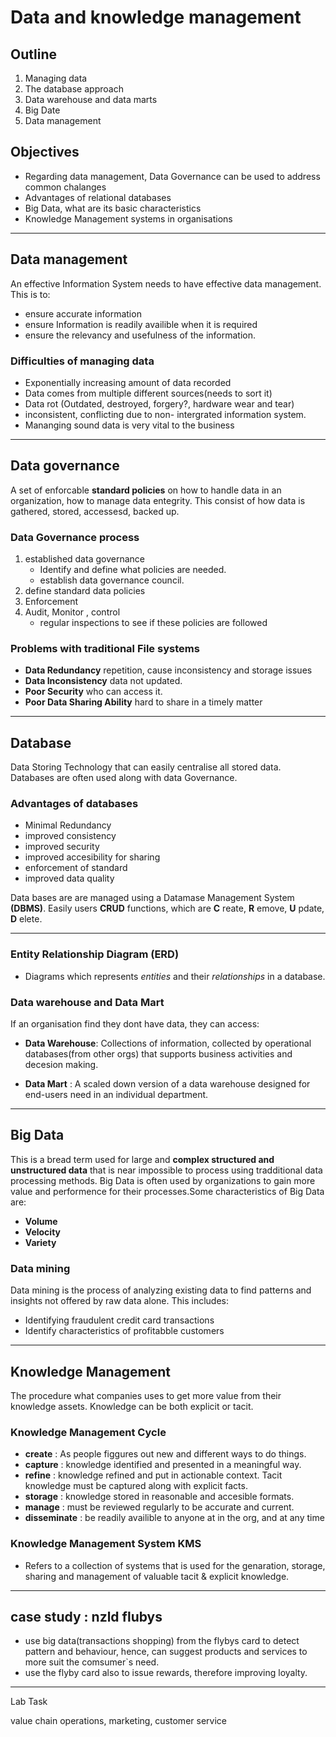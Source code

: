# Data and knowledge management

## Outline

1. Managing data
1. The database approach
1. Data warehouse and data marts
1. Big Date
1. Data management

## Objectives

- Regarding data management, Data Governance can be used to address common chalanges
- Advantages of relational databases
- Big Data, what are its basic characteristics
- Knowledge Management systems in organisations

----

## Data management

An effective Information System needs to have effective data management. This is to:

- ensure accurate information
- ensure Information is readily availible when it is required
- ensure the relevancy and usefulness of the information.

### Difficulties of managing data

- Exponentially increasing amount of data recorded
- Data comes from multiple different sources(needs to sort it)
- Data rot (Outdated, destroyed, forgery?, hardware wear and tear)
- inconsistent, conflicting due to non- intergrated information system.
- Mananging sound data is very vital to the business

----

## Data governance

A set of enforcable __standard policies__ on how to handle data in an organization, how to manage data entegrity. This consist of how data is gathered, stored, accessesd, backed up.

### Data Governance process

1. established data governance
   - Identify and define what policies are needed.
   - establish data governance council.
1. define standard data policies
1. Enforcement
1. Audit, Monitor , control
   - regular inspections to see if these policies are followed

### Problems with traditional File systems

- __Data Redundancy__ repetition, cause inconsistency and storage issues
- __Data Inconsistency__ data not updated.
- __Poor Security__ who can access it.
- __Poor Data Sharing Ability__ hard to share in a timely matter

----

## Database

Data Storing Technology that can easily centralise all stored data. Databases are often used along with data Governance.

### Advantages of databases

- Minimal Redundancy
- improved consistency
- improved security
- improved accesibility for sharing
- enforcement of standard
- improved data quality

Data bases are are managed using a Datamase Management System __(DBMS)__. Easily users __CRUD__ functions, which are __C__ reate, __R__ emove, __U__ pdate, __D__ elete.  

----

### Entity Relationship Diagram (ERD)

- Diagrams which represents _entities_ and their _relationships_ in a database.

### Data warehouse and Data Mart

If an organisation find they dont have data, they can access:

- __Data Warehouse__: Collections of information, collected by operational databases(from other orgs) that supports business activities and decesion making.

- __Data Mart__ : A scaled down version of a data warehouse designed for end-users need in an individual department.

----

## Big Data

This is a bread term used for large and __complex structured and unstructured data__ that is near impossible to process using tradditional data processing methods. Big Data is often used by organizations to gain more value and performence for their processes.Some characteristics of Big Data are:

- __Volume__
- __Velocity__
- __Variety__

### Data mining

Data mining is the process of analyzing existing data to find patterns and insights not offered by raw data alone. This includes:

- Identifying fraudulent credit card transactions
- Identify characteristics of profitabble customers

----

## Knowledge Management

The procedure what companies uses to get more value from their knowledge assets. Knowledge can be both explicit or tacit.

### Knowledge Management Cycle

- __create__ : As people figgures out new and different ways to do things.
- __capture__ : knowledge identified and presented in a meaningful way.
- __refine__ : knowledge refined and put in actionable context. Tacit knowledge must be captured along with explicit facts.
- __storage__ : knowledge stored in reasonable and accesible formats.
- __manage__ : must be reviewed regularly to be accurate and current.
- __disseminate__ : be readily availible to anyone at in the org, and at any time

### Knowledge Management System __KMS__

- Refers to a collection of systems that is used for the genaration, storage, sharing and management of valuable tacit & explicit knowledge. 

----
## case study : nzld flubys

- use big data(transactions shopping) from the flybys card to detect pattern and behaviour, hence, can suggest products and services to more suit the comsumer`s need.
- use the flyby card also to issue rewards, therefore improving loyalty.


---

Lab Task 

value chain
operations, marketing, customer service 
